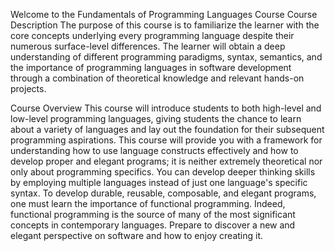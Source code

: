 Welcome to the Fundamentals of Programming Languages Course
Course Description
The purpose of this course is to familiarize the learner with the core concepts underlying every programming language despite their numerous surface-level differences. The learner will obtain a deep understanding of different programming paradigms, syntax, semantics, and the importance of programming languages in software development through a combination of theoretical knowledge and relevant hands-on projects.

Course Overview
This course will introduce students to both high-level and low-level programming languages, giving students the chance to learn about a variety of languages and lay out the foundation for their subsequent programming aspirations. This course will provide you with a framework for understanding how to use language constructs effectively and how to develop proper and elegant programs; it is neither extremely theoretical nor only about programming specifics. You can develop deeper thinking skills by employing multiple languages instead of just one language's specific syntax. To develop durable, reusable, composable, and elegant programs, one must learn the importance of functional programming. Indeed, functional programming is the source of many of the most significant concepts in contemporary languages. Prepare to discover a new and elegant perspective on software and how to enjoy creating it.
